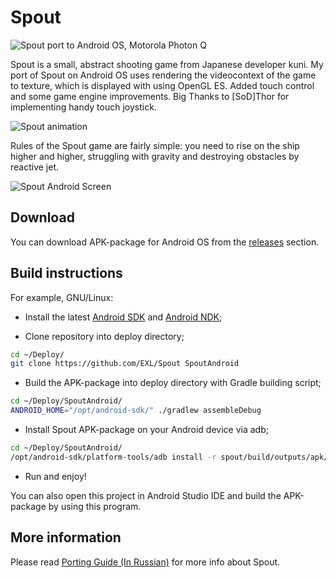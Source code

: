 Spout
=============

![Spout port to Android OS, Motorola Photon Q](https://raw.github.com/EXL/Spout/master/images/photo_thumb.jpg)

Spout is a small, abstract shooting game from Japanese developer kuni. My port of Spout on Android OS uses rendering the videocontext of the game to texture, which is displayed with using OpenGL ES. Added touch control and some game engine improvements. Big Thanks to [SoD]Thor for implementing handy touch joystick.

![Spout animation](https://raw.github.com/EXL/Spout/master/images/animation_spout.gif)

Rules of the Spout game are fairly simple: you need to rise on the ship higher and higher, struggling with gravity and destroying obstacles by reactive jet.

![Spout Android Screen](https://raw.github.com/EXL/Spout/master/images/spout_android.png)

## Download

You can download APK-package for Android OS from the [releases](https://github.com/EXL/Spout/releases) section.

## Build instructions

For example, GNU/Linux:

* Install the latest [Android SDK](https://developer.android.com/sdk/) and [Android NDK](https://developer.android.com/ndk/);

* Clone repository into deploy directory;

```sh
cd ~/Deploy/
git clone https://github.com/EXL/Spout SpoutAndroid
```

* Build the APK-package into deploy directory with Gradle building script;

```sh
cd ~/Deploy/SpoutAndroid/
ANDROID_HOME="/opt/android-sdk/" ./gradlew assembleDebug
```

* Install Spout APK-package on your Android device via adb;

```sh
cd ~/Deploy/SpoutAndroid/
/opt/android-sdk/platform-tools/adb install -r spout/build/outputs/apk/spout-debug.apk
```

* Run and enjoy!

You can also open this project in Android Studio IDE and build the APK-package by using this program.

## More information

Please read [Porting Guide (In Russian)](http://exlmoto.ru/spout-droid/) for more info about Spout.
